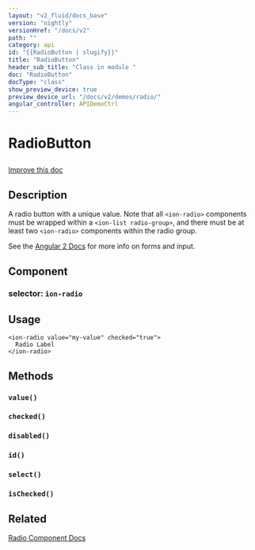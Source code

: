 ```yaml
---
layout: "v2_fluid/docs_base"
version: "nightly"
versionHref: "/docs/v2"
path: ""
category: api
id: "{{RadioButton | slugify}}"
title: "RadioButton"
header_sub_title: "Class in module "
doc: "RadioButton"
docType: "class"
show_preview_device: true
preview_device_url: "/docs/v2/demos/radio/"
angular_controller: APIDemoCtrl 
---
```










<h1 class="api-title">


RadioButton






</h1>

<a class="improve-v2-docs" href='http://github.com/driftyco/ionic2/edit/master/ionic/components/radio/radio.ts#L5'>
Improve this doc
</a> 






<!-- description -->
<h2>Description</h2>

<p>A radio button with a unique value. Note that all <code>&lt;ion-radio&gt;</code> components
must be wrapped within a <code>&lt;ion-list radio-group&gt;</code>, and there must be at
least two <code>&lt;ion-radio&gt;</code> components within the radio group.</p>
<p>See the <a href="https://angular.io/docs/js/latest/api/forms/">Angular 2 Docs</a> for more info on forms and input.</p>


<h2>Component</h2>
<h3>selector: <code>ion-radio</code></h3>
<!-- @usage tag -->

<h2>Usage</h2>

<pre><code class="lang-html">&lt;ion-radio value=&quot;my-value&quot; checked=&quot;true&quot;&gt;
  Radio Label
&lt;/ion-radio&gt;
</code></pre>




<!-- @property tags -->


<!-- methods on the class -->

<h2>Methods</h2>

<div id="value"></div>

<h3>
<code>value()</code>
  

</h3>












<div id="checked"></div>

<h3>
<code>checked()</code>
  

</h3>












<div id="disabled"></div>

<h3>
<code>disabled()</code>
  

</h3>












<div id="id"></div>

<h3>
<code>id()</code>
  

</h3>












<div id="select"></div>

<h3>
<code>select()</code>
  

</h3>












<div id="isChecked"></div>

<h3>
<code>isChecked()</code>
  

</h3>










<!-- related link -->

<h2>Related</h2>

<a href='/docs/v2/components#radio'>Radio Component Docs</a><!-- end content block -->


<!-- end body block -->

